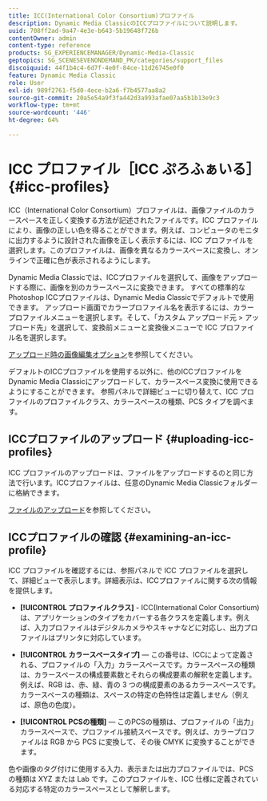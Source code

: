 ```yaml
---
title: ICC(International Color Consortium)プロファイル
description: Dynamic Media ClassicのICCプロファイルについて説明します。
uuid: 708ff2ad-9a47-4e3e-b643-5b19648f726b
contentOwner: admin
content-type: reference
products: SG_EXPERIENCEMANAGER/Dynamic-Media-Classic
geptopics: SG_SCENESEVENONDEMAND_PK/categories/support_files
discoiquuid: 44f1b4c4-6d7f-4e0f-84ce-11d26745e0f0
feature: Dynamic Media Classic
role: User
exl-id: 989f2761-f5d0-4ece-b2a6-f7b4577aa8a2
source-git-commit: 20a5e54a9f3fa442d3a993afae07aa5b1b13e9c3
workflow-type: tm+mt
source-wordcount: '446'
ht-degree: 64%

---
```


# ICC プロファイル［ICC ぷろふぁいる］{#icc-profiles}

ICC（International Color Consortium）プロファイルは、画像ファイルのカラースペースを正しく変換する方法が記述されたファイルです。ICC プロファイルにより、画像の正しい色を得ることができます。例えば、コンピュータのモニタに出力するように設計された画像を正しく表示するには、ICC プロファイルを選択します。このプロファイルは、画像を異なるカラースペースに変換し、オンラインで正確に色が表示されるようにします。

Dynamic Media Classicでは、ICCプロファイルを選択して、画像をアップロードする際に、画像を別のカラースペースに変換できます。 すべての標準的なPhotoshop ICCプロファイルは、Dynamic Media Classicでデフォルトで使用できます。 アップロード画面でカラープロファイル名を表示するには、カラープロファイルメニューを選択します。そして、「カスタム アップロード元 > アップロード先」を選択して、変換前メニューと変換後メニューで ICC プロファイル名を選択します。

[アップロード時の画像編集オプション](image-editing-options-upload.md#image-editing-options-at-upload)を参照してください。

デフォルトのICCプロファイルを使用する以外に、他のICCプロファイルをDynamic Media Classicにアップロードして、カラースペース変換に使用できるようにすることができます。 参照パネルで詳細ビューに切り替えて、ICC プロファイルのプロファイルクラス、カラースペースの種類、PCS タイプを調べます。

## ICCプロファイルのアップロード {#uploading-icc-profiles}

ICC プロファイルのアップロードは、ファイルをアップロードするのと同じ方法で行います。ICCプロファイルは、任意のDynamic Media Classicフォルダーに格納できます。

[ファイルのアップロード](uploading-files.md#uploading_your_files)を参照してください。

## ICCプロファイルの確認 {#examining-an-icc-profile}

ICC プロファイルを確認するには、参照パネルで ICC プロファイルを選択して、詳細ビューで表示します。詳細表示は、ICCプロファイルに関する次の情報を提供します。

* **[!UICONTROL プロファイルクラス]**  - ICC(International Color Consortium)は、アプリケーションのタイプをカバーする各クラスを定義します。例えば、入力プロファイルはデジタルカメラやスキャナなどに対応し、出力プロファイルはプリンタに対応しています。

* **[!UICONTROL カラースペースタイプ]**  — この番号は、ICCによって定義される、プロファイルの「入力」カラースペースです。カラースペースの種類は、カラースペースの構成要素数とそれらの構成要素の解釈を定義します。例えば、RGB は、赤、緑、青の 3 つの構成要素のあるカラースペースです。カラースペースの種類は、スペースの特定の色特性は定義しません（例えば、原色の色度）。

* **[!UICONTROL PCSの種類]**  — このPCSの種類は、プロファイルの「出力」カラースペースで、プロファイル接続スペースです。例えば、カラープロファイルは RGB から PCS に変換して、その後 CMYK に変換することができます。

色や画像のタグ付けに使用する入力、表示または出力プロファイルでは、PCS の種類は XYZ または Lab です。このプロファイルを、ICC 仕様に定義されている対応する特定のカラースペースとして解釈します。
